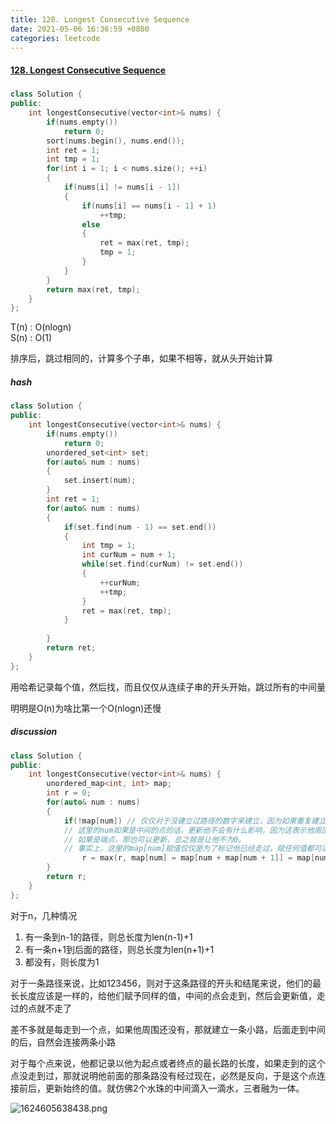 ```yaml
---
title: 128. Longest Consecutive Sequence
date: 2021-05-06 16:36:59 +0800
categories: leetcode
---
```

#### [128. Longest Consecutive Sequence](https://leetcode.com/problems/longest-consecutive-sequence/)


#####
```c++
class Solution {
public:
    int longestConsecutive(vector<int>& nums) {
        if(nums.empty())
            return 0;
        sort(nums.begin(), nums.end());
        int ret = 1;
        int tmp = 1;
        for(int i = 1; i < nums.size(); ++i)
        {
            if(nums[i] != nums[i - 1])
            {
                if(nums[i] == nums[i - 1] + 1)
                    ++tmp;
                else
                {
                    ret = max(ret, tmp);
                    tmp = 1;
                }
            }
        }
        return max(ret, tmp);
    }
};
```
T(n) : O(nlogn) <br>
S(n) : O(1)

排序后，跳过相同的，计算多个子串，如果不相等，就从头开始计算

##### hash
```c++
class Solution {
public:
    int longestConsecutive(vector<int>& nums) {
        if(nums.empty())
            return 0;
        unordered_set<int> set;
        for(auto& num : nums)
        {
            set.insert(num);
        }
        int ret = 1;
        for(auto& num : nums)
        {
            if(set.find(num - 1) == set.end())
            {
                int tmp = 1;
                int curNum = num + 1;
                while(set.find(curNum) != set.end())
                {
                    ++curNum;
                    ++tmp;
                }
                ret = max(ret, tmp);
            }
            
        }
        return ret;
    }
};
```

用哈希记录每个值，然后找，而且仅仅从连续子串的开头开始，跳过所有的中间量

明明是O(n)为啥比第一个O(nlogn)还慢

##### discussion
```c++
class Solution {
public:
    int longestConsecutive(vector<int>& nums) {
        unordered_map<int, int> map;
        int r = 0;
        for(auto& num : nums)
        {
            if(!map[num]) // 仅仅对于没建立过路径的数字来建立，因为如果重复建立，会导致结果重复累加
            // 这里的num如果是中间的点的话，更新他不会有什么影响，因为这表示他周围的点已经计算完他们本身为起点或终点的最大长度了，不会重复计算
            // 如果是端点，那也可以更新，总之就是让他不为0。
            // 事实上，这里的map[num]赋值仅仅是为了标记他已经走过，赋任何值都可以
                r = max(r, map[num] = map[num + map[num + 1]] = map[num - map[num - 1]] = map[num - 1] + map[num + 1] + 1); 
        }
        return r;
    }
};  
```

对于n，几种情况

1. 有一条到n-1的路径，则总长度为len(n-1)+1
2. 有一条n+1到后面的路径，则总长度为len(n+1)+1
3. 都没有，则长度为1

对于一条路径来说，比如123456，则对于这条路径的开头和结尾来说，他们的最长长度应该是一样的，给他们赋予同样的值，中间的点会走到，然后会更新值，走过的点就不走了

差不多就是每走到一个点，如果他周围还没有，那就建立一条小路，后面走到中间的后，自然会连接两条小路

对于每个点来说，他都记录以他为起点或者终点的最长路的长度，如果走到的这个点没走到过，那就说明他前面的那条路没有经过现在，必然是反向，于是这个点连接前后，更新始终的值。就仿佛2个水珠的中间滴入一滴水，三者融为一体。

![1624605638438.png](https://image.cinte.cc/2021/06/25/a8841a5b364b0.png)
